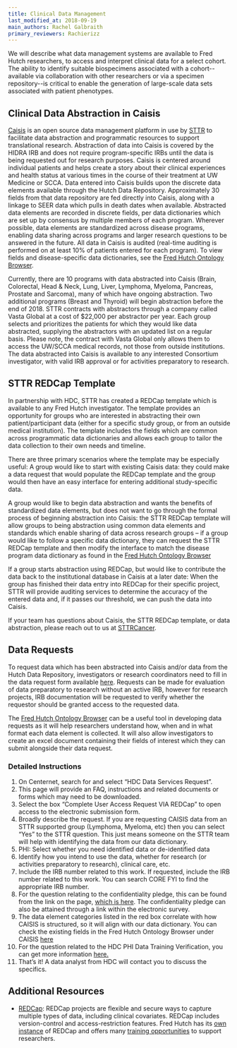 ```yaml
---
title: Clinical Data Management
last_modified_at: 2018-09-19
main_authors: Rachel Galbraith
primary_reviewers: Rachierizz
---
```


We will describe what data management systems are available to Fred Hutch researchers, to access and interpret clinical data for a select cohort.  The ability to identify suitable biospecimens associated with a cohort--available via collaboration with other researchers or via a specimen repository--is critical to enable the generation of large-scale data sets associated with patient phenotypes.


## Clinical Data Abstraction in Caisis
[Caisis](http://www.caisis.org/) is an open source data management platform in use by [STTR](http://www.sttrcancer.org/) to facilitate data abstraction and programmatic resources to support translational research. Abstraction of data into Caisis is covered by the HIDRA IRB and does not require program-specific IRBs until the data is being requested out for research purposes. Caisis is centered around individual patients and helps create a story about their clinical experiences and health status at various times in the course of their treatment at UW Medicine or SCCA. Data entered into Caisis builds upon the discrete data elements available through the Hutch Data Repository. Approximately 30 fields from that data repository are fed directly into Caisis, along with a linkage to SEER data which pulls in death dates when available. Abstracted data elements are recorded in discrete fields, per data dictionaries which are set up by consensus by multiple members of each program. Wherever possible, data elements are standardized across disease programs, enabling data sharing across programs and larger research questions to be answered in the future. All data in Caisis is audited (real-time auditing is performed on at least 10% of patients entered for each program). To view fields and disease-specific data dictionaries, see the [Fred Hutch Ontology Browser](https://ontology.fredhutch.org).

Currently, there are 10 programs with data abstracted into Caisis (Brain, Colorectal, Head & Neck, Lung, Liver, Lymphoma, Myeloma, Pancreas, Prostate and Sarcoma), many of which have ongoing abstraction. Two additional programs (Breast and Thyroid) will begin abstraction before the end of 2018. STTR contracts with abstractors through a company called Vasta Global at a cost of $22,000 per abstractor per year. Each group selects and prioritizes the patients for which they would like data abstracted, supplying the abstractors with an updated list on a regular basis. Please note, the contract with Vasta Global only allows them to access the UW/SCCA medical records, not those from outside institutions. The data abstracted into Caisis is available to any interested Consortium investigator, with valid IRB approval or for activities preparatory to research.

## STTR REDCap Template
In partnership with HDC, STTR has created a REDCap template which is available to any Fred Hutch investigator. The template provides an opportunity for groups who are interested in abstracting their own patient/participant data (either for a specific study group, or from an outside medical institution). The template includes the fields which are common across programmatic data dictionaries and allows each group to tailor the data collection to their own needs and timeline.

There are three primary scenarios where the template may be especially useful:
A group would like to start with existing Caisis data: they could make a data request that would populate the REDCap template and the group would then have an easy interface for entering additional study-specific data.

A group would like to begin data abstraction and wants the benefits of standardized data elements, but does not want to go through the formal process of beginning abstraction into Caisis: the STTR REDCap template will allow groups to being abstraction using common data elements and standards which enable sharing of data across research groups – if a group would like to follow a specific data dictionary, they can request the STTR REDCap template and then modify the interface to match the disease program data dictionary as found in the [Fred Hutch Ontology Browser](https://ontology.fredhutch.org)

If a group starts abstraction using REDCap, but would like to contribute the data back to the institutional database in Caisis at a later date: When the group has finished their data entry into REDCap for their specific project, STTR will provide auditing services to determine the accuracy of the entered data and, if it passes our threshold, we can push the data into Caisis.  

If your team has questions about Caisis, the STTR REDCap template, or data abstraction, please reach out to us at [STTRCancer](mailto:sttrcancer@fredhutch.org).

## Data Requests
To request data which has been abstracted into Caisis and/or data from the Hutch Data Repository, investigators or research coordinators need to fill in the data request form available [here](https://cdsweb07.fhcrc.org/redcap/surveys/?s=WM3CAN33YY). Requests can be made for evaluation of data preparatory to research without an active IRB, however for research projects, IRB documentation will be requested to verify whether the requestor should be granted access to the requested data.

The [Fred Hutch Ontology Browser](https://ontology.fredhutch.org) can be a useful tool in developing data requests as it will help researchers understand how, when and in what format each data element is collected. It will also allow investigators to create an excel document containing their fields of interest which they can submit alongside their data request.

### Detailed Instructions

1.	On Centernet, search for and select “HDC Data Services Request”.
2.  This page will provide an FAQ, instructions and related documents or forms which may need to be downloaded.
3.  Select the box “Complete User Access Request VIA REDCap” to open access to the electronic submission form.
4. 	Broadly describe the request. If you are requesting CAISIS data from an STTR supported group (Lymphoma, Myeloma, etc) then you can  select “Yes” to the STTR question. This just means someone on the STTR team will help with identifying the data from our data dictionary.
5.	PHI: Select whether you need identified data or de-identified data
6.	Identify how you intend to use the data, whether for research (or activities preparatory to research), clinical care, etc.
7.	Include the IRB number related to this work. If requested, include the IRB number related to this work. You can search CORE FYI to find the appropriate IRB number.
8.	For the question relating to the confidentiality pledge, this can be found from the link on the page, [which is here](https://centernet.fredhutch.org/cn/f/hdc/lcex/confidentiality-mou.html). The confidentiality pledge can also be attained through a link within the electronic survey.
9. The data element categories listed in the red box correlate with how CAISIS is structured, so it will align with our data dictionary. You can check the existing fields in the Fred Hutch Ontology Browser under CAISIS [here](https://translationalgenomics.shinyapps.io/FHOntologyBrowser/)
10. For the question related to the HDC PHI Data Training Verification, you can get more information [here.](https://centernet.fredhutch.org/cn/f/hdc/lcex/hdc-training.html)
11. That’s it! A data analyst from HDC will contact you to discuss the specifics.




## Additional Resources
- [REDCap](https://projectredcap.org): REDCap projects are flexible and secure ways to capture multiple types of data, including clinical covariates. REDCap includes version-control and access-restriction features. Fred Hutch has its [own instance](http://research.fhcrc.org/cds/en/redcap.html) of REDCap and offers many [training opportunities](http://research.fhcrc.org/cds/en/redcap-training.html) to support researchers.
